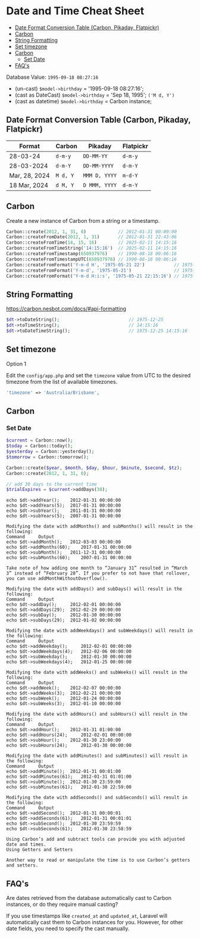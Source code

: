 # Date and Time Cheat Sheet

- [Date Format Conversion Table (Carbon, Pikaday, Flatpickr)](#date-format-conversion-table-carbon-pikaday-flatpickr)
- [Carbon](#carbon)
- [String Formatting](#string-formatting)
- [Set timezone](#set-timezone)
- [Carbon](#carbon-1)
    - [Set Date](#set-date)
- [FAQ's](#faqs)


Database Value: `1995-09-18 08:27:16`

- (un-cast) `$model->birthday` = '1995-09-18 08:27:16'; 
- (cast as DateCast) `$model->birthday` = 'Sep 18, 1995'; `('M d, Y')`
- (cast as datetime) `$model->birthday` = Carbon instance; 

## Date Format Conversion Table (Carbon, Pikaday, Flatpickr)

| Format        | Carbon   | Pikaday       | Flatpickr |
| ------------- | -------- | ------------- | --------- |
| 28-03-24      | `d-m-y`  | `DD-MM-YY`    | `d-m-y`   |
| 28-03-2024    | `d-m-Y`  | `DD-MM-YYYY`  | `d-m-Y`   |
| Mar, 28, 2024 | `M d, Y` | `MMM D, YYYY` | `m-d-Y`   |
| 18 Mar, 2024  | `d M, Y` | `D MMM, YYYY` | `d-m-Y`   |

<!-- | Year-Month-Day | `Y-m-d`       | `YYYY-MM-DD`       | `Y-m-d`     |
| Full Date Time | `Y-m-d H:i:s` | `YYYY-MM-DD H:i:s` | `Y-m-d H:i` |
| 24-Hour Time   | `H:i`         | `HH:mm`            | `H:i`       | -->

## Carbon

Create a new instance of Carbon from a string or a timestamp.

```php
Carbon::create(2012, 1, 31, 0)            // 2012-01-31 00:00:00
Carbon::createFromDate(2012, 1, 31)       // 2012-01-31 22:43:06
Carbon::createFromTime(14, 15, 16)        // 2025-02-11 14:15:16
Carbon::createFromTimeString('14:15:16')  // 2025-02-11 14:15:16
Carbon::createFromTimestamp(650937976)    // 1990-08-18 00:06:16
Carbon::createFromTimestampUTC(650937976) // 1990-08-18 00:06:16
Carbon::createFromFormat('Y-m-d H', '1975-05-21 22')           // 1975-05-21 22:00:00
Carbon::createFromFormat('Y-m-d', '1975-05-21')                // 1975-05-21 22:43:06
Carbon::createFromFormat('Y-m-d H:i:s', '1975-05-21 22:15:16') // 1975-05-21 22:15:16
```


## String Formatting

https://carbon.nesbot.com/docs/#api-formatting

```php
$dt->toDateString();                          // 1975-12-25
$dt->toTimeString();                          // 14:15:16
$dt->toDateTimeString();                      // 1975-12-25 14:15:16
```

<!-- You can also set the default __toString() format (which defaults to Y-m-d H:i:s) thats used when type juggling occurs.

$dt = Carbon::createFromFormat('Y-m-d H:i:s.u', '2019-02-01 03:45:27.612584'); -->


## Set timezone

Option 1

Edit the `config/app.php` and set the `timezone` value from UTC to the desired timezone from the
list of available timezones.

```php
'timezone' => 'Australia/Brisbane',
```


## Carbon


### Set Date
```php
$current = Carbon::now();
$today = Carbon::today();
$yesterday = Carbon::yesterday();
$tomorrow = Carbon::tomorrow();

Carbon::create($year, $month, $day, $hour, $minute, $second, $tz);
Carbon::create(2012, 1, 31, 0);

// add 30 days to the current time
$trialExpires = $current->addDays(30);
```

    echo $dt->addYear(); 	2012-01-31 00:00:00
    echo $dt->addYears(5); 	2017-01-31 00:00:00
    echo $dt->subYear(); 	2011-01-31 00:00:00
    echo $dt->subYears(5); 	2007-01-31 00:00:00

    Modifying the date with addMonths() and subMonths() will result in the following:
    Command 	Output
    echo $dt->addMonth(); 	2012-03-03 00:00:00
    echo $dt->addMonths(60); 	2017-01-31 00:00:00
    echo $dt->subMonth(); 	2011-12-31 00:00:00
    echo $dt->subMonths(60); 	2007-01-31 00:00:00

    Take note of how adding one month to “January 31” resulted in “March 3” instead of “February 28”. If you prefer to not have that rollover, you can use addMonthWithoutOverflow().

    Modifying the date with addDays() and subDays() will result in the following:
    Command 	Output
    echo $dt->addDay(); 	2012-02-01 00:00:00
    echo $dt->addDays(29); 	2012-02-29 00:00:00
    echo $dt->subDay(); 	2012-01-30 00:00:00
    echo $dt->subDays(29); 	2012-01-02 00:00:00

    Modifying the date with addWeekdays() and subWeekdays() will result in the following:
    Command 	Output
    echo $dt->addWeekday(); 	2012-02-01 00:00:00
    echo $dt->addWeekdays(4); 	2012-02-06 00:00:00
    echo $dt->subWeekday(); 	2012-01-30 00:00:00
    echo $dt->subWeekdays(4); 	2012-01-25 00:00:00

    Modifying the date with addWeeks() and subWeeks() will result in the following:
    Command 	Output
    echo $dt->addWeek(); 	2012-02-07 00:00:00
    echo $dt->addWeeks(3); 	2012-02-21 00:00:00
    echo $dt->subWeek(); 	2012-01-24 00:00:00
    echo $dt->subWeeks(3); 	2012-01-10 00:00:00

    Modifying the date with addHours() and subHours() will result in the following:
    Command 	Output
    echo $dt->addHour(); 	2012-01-31 01:00:00
    echo $dt->addHours(24); 	2012-02-01 00:00:00
    echo $dt->subHour(); 	2012-01-30 23:00:00
    echo $dt->subHours(24); 	2012-01-30 00:00:00

    Modifying the date with addMinutes() and subMinutes() will result in the following:
    Command 	Output
    echo $dt->addMinute(); 	2012-01-31 00:01:00
    echo $dt->addMinutes(61); 	2012-01-31 01:01:00
    echo $dt->subMinute(); 	2012-01-30 23:59:00
    echo $dt->subMinutes(61); 	2012-01-30 22:59:00

    Modifying the date with addSeconds() and subSeconds() will result in the following:
    Command 	Output
    echo $dt->addSecond(); 	2012-01-31 00:00:01
    echo $dt->addSeconds(61); 	2012-01-31 00:01:01
    echo $dt->subSecond(); 	2012-01-30 23:59:59
    echo $dt->subSeconds(61); 	2012-01-30 23:58:59

    Using Carbon’s add and subtract tools can provide you with adjusted date and times.
    Using Getters and Setters

    Another way to read or manipulate the time is to use Carbon’s getters and setters.



## FAQ's

<question>Are dates retrieved from the database automatically cast to Carbon instances, or
do they require manual casting?</question>

If you use timestamps like `created_at` and `updated_at`, Laravel will automatically cast
them to Carbon instances for you. However, for other date fields, you need to specify the
cast manually.